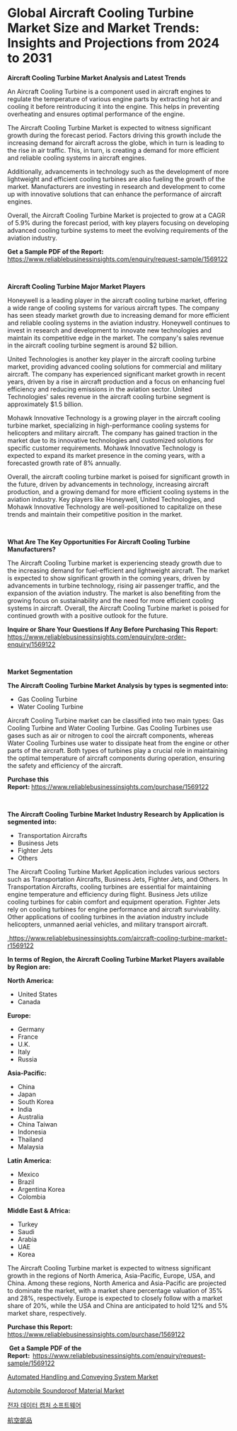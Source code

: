 <p><h1>Global Aircraft Cooling Turbine Market Size and Market Trends: Insights and Projections from 2024 to 2031</h1></p><p><strong>Aircraft Cooling Turbine Market Analysis and Latest Trends</strong></p>
<p><p>An Aircraft Cooling Turbine is a component used in aircraft engines to regulate the temperature of various engine parts by extracting hot air and cooling it before reintroducing it into the engine. This helps in preventing overheating and ensures optimal performance of the engine.</p><p>The Aircraft Cooling Turbine Market is expected to witness significant growth during the forecast period. Factors driving this growth include the increasing demand for aircraft across the globe, which in turn is leading to the rise in air traffic. This, in turn, is creating a demand for more efficient and reliable cooling systems in aircraft engines.</p><p>Additionally, advancements in technology such as the development of more lightweight and efficient cooling turbines are also fueling the growth of the market. Manufacturers are investing in research and development to come up with innovative solutions that can enhance the performance of aircraft engines.</p><p>Overall, the Aircraft Cooling Turbine Market is projected to grow at a CAGR of 5.9% during the forecast period, with key players focusing on developing advanced cooling turbine systems to meet the evolving requirements of the aviation industry.</p></p>
<p><strong>Get a Sample PDF of the Report:&nbsp;</strong> <a href="https://www.reliablebusinessinsights.com/enquiry/request-sample/1569122">https://www.reliablebusinessinsights.com/enquiry/request-sample/1569122</a></p>
<p>&nbsp;</p>
<p><strong>Aircraft Cooling Turbine Major Market Players</strong></p>
<p><p>Honeywell is a leading player in the aircraft cooling turbine market, offering a wide range of cooling systems for various aircraft types. The company has seen steady market growth due to increasing demand for more efficient and reliable cooling systems in the aviation industry. Honeywell continues to invest in research and development to innovate new technologies and maintain its competitive edge in the market. The company's sales revenue in the aircraft cooling turbine segment is around $2 billion.</p><p>United Technologies is another key player in the aircraft cooling turbine market, providing advanced cooling solutions for commercial and military aircraft. The company has experienced significant market growth in recent years, driven by a rise in aircraft production and a focus on enhancing fuel efficiency and reducing emissions in the aviation sector. United Technologies' sales revenue in the aircraft cooling turbine segment is approximately $1.5 billion.</p><p>Mohawk Innovative Technology is a growing player in the aircraft cooling turbine market, specializing in high-performance cooling systems for helicopters and military aircraft. The company has gained traction in the market due to its innovative technologies and customized solutions for specific customer requirements. Mohawk Innovative Technology is expected to expand its market presence in the coming years, with a forecasted growth rate of 8% annually.</p><p>Overall, the aircraft cooling turbine market is poised for significant growth in the future, driven by advancements in technology, increasing aircraft production, and a growing demand for more efficient cooling systems in the aviation industry. Key players like Honeywell, United Technologies, and Mohawk Innovative Technology are well-positioned to capitalize on these trends and maintain their competitive position in the market.</p></p>
<p>&nbsp;</p>
<p><strong>What Are The Key Opportunities For Aircraft Cooling Turbine Manufacturers?</strong></p>
<p><p>The Aircraft Cooling Turbine market is experiencing steady growth due to the increasing demand for fuel-efficient and lightweight aircraft. The market is expected to show significant growth in the coming years, driven by advancements in turbine technology, rising air passenger traffic, and the expansion of the aviation industry. The market is also benefiting from the growing focus on sustainability and the need for more efficient cooling systems in aircraft. Overall, the Aircraft Cooling Turbine market is poised for continued growth with a positive outlook for the future.</p></p>
<p><strong>Inquire or Share Your Questions If Any Before Purchasing This Report:</strong> <a href="https://www.reliablebusinessinsights.com/enquiry/pre-order-enquiry/1569122">https://www.reliablebusinessinsights.com/enquiry/pre-order-enquiry/1569122</a></p>
<p>&nbsp;</p>
<p><strong>Market Segmentation</strong></p>
<p><strong>The Aircraft Cooling Turbine Market Analysis by types is segmented into:</strong></p>
<p><ul><li>Gas Cooling Turbine</li><li>Water Cooling Turbine</li></ul></p>
<p><p>Aircraft Cooling Turbine market can be classified into two main types: Gas Cooling Turbine and Water Cooling Turbine. Gas Cooling Turbines use gases such as air or nitrogen to cool the aircraft components, whereas Water Cooling Turbines use water to dissipate heat from the engine or other parts of the aircraft. Both types of turbines play a crucial role in maintaining the optimal temperature of aircraft components during operation, ensuring the safety and efficiency of the aircraft.</p></p>
<p><strong>Purchase this Report:&nbsp;</strong><a href="https://www.reliablebusinessinsights.com/purchase/1569122">https://www.reliablebusinessinsights.com/purchase/1569122</a></p>
<p>&nbsp;</p>
<p><strong>The Aircraft Cooling Turbine Market Industry Research by Application is segmented into:</strong></p>
<p><ul><li>Transportation Aircrafts</li><li>Business Jets</li><li>Fighter Jets</li><li>Others</li></ul></p>
<p><p>The Aircraft Cooling Turbine Market Application includes various sectors such as Transportation Aircrafts, Business Jets, Fighter Jets, and Others. In Transportation Aircrafts, cooling turbines are essential for maintaining engine temperature and efficiency during flight. Business Jets utilize cooling turbines for cabin comfort and equipment operation. Fighter Jets rely on cooling turbines for engine performance and aircraft survivability. Other applications of cooling turbines in the aviation industry include helicopters, unmanned aerial vehicles, and military transport aircraft.</p></p>
<p><a href="https://www.reliablebusinessinsights.com/aircraft-cooling-turbine-market-r1569122">&nbsp;https://www.reliablebusinessinsights.com/aircraft-cooling-turbine-market-r1569122</a></p>
<p><strong>In terms of Region, the Aircraft Cooling Turbine Market Players available by Region are:</strong></p>
<p>
    <p> <strong> North America: </strong>
        <ul>
            <li>United States</li>
            <li>Canada</li>
        </ul>
        </p> 
    <p> <strong> Europe: </strong>
        <ul>
            <li>Germany</li>
            <li>France</li>
            <li>U.K.</li>
            <li>Italy</li>
            <li>Russia</li>
        </ul>
        </p> 
    <p> <strong> Asia-Pacific: </strong>
        <ul>
            <li>China</li>
            <li>Japan</li>
            <li>South Korea</li>
            <li>India</li>
            <li>Australia</li>
            <li>China Taiwan</li>
            <li>Indonesia</li>
            <li>Thailand</li>
            <li>Malaysia</li>
        </ul>
        </p> 
    <p> <strong> Latin America: </strong>
        <ul>
            <li>Mexico</li>
            <li>Brazil</li>
            <li>Argentina Korea</li>
            <li>Colombia</li>
        </ul>
        </p> 
    <p> <strong> Middle East & Africa: </strong>
        <ul>
            <li>Turkey</li>
            <li>Saudi</li>
            <li>Arabia</li>
            <li>UAE</li>
            <li>Korea</li>
        </ul>
    </p>
    </p>
<p><p>The Aircraft Cooling Turbine market is expected to witness significant growth in the regions of North America, Asia-Pacific, Europe, USA, and China. Among these regions, North America and Asia-Pacific are projected to dominate the market, with a market share percentage valuation of 35% and 28%, respectively. Europe is expected to closely follow with a market share of 20%, while the USA and China are anticipated to hold 12% and 5% market share, respectively.</p></p>
<p><strong>Purchase this Report: </strong><a href="https://www.reliablebusinessinsights.com/purchase/1569122">https://www.reliablebusinessinsights.com/purchase/1569122</a></p>
<p>&nbsp;<strong>Get a Sample PDF of the Report:&nbsp;&nbsp;</strong><a href="https://www.reliablebusinessinsights.com/enquiry/request-sample/1569122">https://www.reliablebusinessinsights.com/enquiry/request-sample/1569122</a></p>
<p><strong></strong></p>
<p><p><a href="https://issuu.com/reportprime-2/docs/automated-handling-and-conveying-system-market-siz">Automated Handling and Conveying System Market</a></p><p><a href="https://github.com/solomonbode854/Market-Research-Report-List-1/blob/main/automobile-soundproof-material-market.md">Automobile Soundproof Material Market</a></p><p><a href="https://github.com/vss5505pa7z1p/Market-Research-Report-List-3/blob/main/1827404185519.md">전자 데이터 캡처 소프트웨어</a></p><p><a href="https://github.com/pepo3k/Market-Research-Report-List-2/blob/main/1350065182711.md">航空部品</a></p></p>